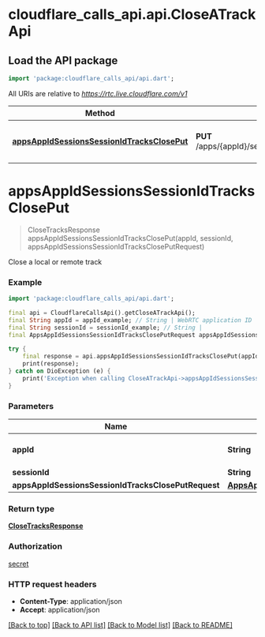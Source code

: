 # cloudflare_calls_api.api.CloseATrackApi

## Load the API package
```dart
import 'package:cloudflare_calls_api/api.dart';
```

All URIs are relative to *https://rtc.live.cloudflare.com/v1*

Method | HTTP request | Description
------------- | ------------- | -------------
[**appsAppIdSessionsSessionIdTracksClosePut**](CloseATrackApi.md#appsappidsessionssessionidtrackscloseput) | **PUT** /apps/{appId}/sessions/{sessionId}/tracks/close | Close a local or remote track


# **appsAppIdSessionsSessionIdTracksClosePut**
> CloseTracksResponse appsAppIdSessionsSessionIdTracksClosePut(appId, sessionId, appsAppIdSessionsSessionIdTracksClosePutRequest)

Close a local or remote track

### Example
```dart
import 'package:cloudflare_calls_api/api.dart';

final api = CloudflareCallsApi().getCloseATrackApi();
final String appId = appId_example; // String | WebRTC application ID
final String sessionId = sessionId_example; // String | 
final AppsAppIdSessionsSessionIdTracksClosePutRequest appsAppIdSessionsSessionIdTracksClosePutRequest = ; // AppsAppIdSessionsSessionIdTracksClosePutRequest | 

try {
    final response = api.appsAppIdSessionsSessionIdTracksClosePut(appId, sessionId, appsAppIdSessionsSessionIdTracksClosePutRequest);
    print(response);
} catch on DioException (e) {
    print('Exception when calling CloseATrackApi->appsAppIdSessionsSessionIdTracksClosePut: $e\n');
}
```

### Parameters

Name | Type | Description  | Notes
------------- | ------------- | ------------- | -------------
 **appId** | **String**| WebRTC application ID | 
 **sessionId** | **String**|  | 
 **appsAppIdSessionsSessionIdTracksClosePutRequest** | [**AppsAppIdSessionsSessionIdTracksClosePutRequest**](AppsAppIdSessionsSessionIdTracksClosePutRequest.md)|  | [optional] 

### Return type

[**CloseTracksResponse**](CloseTracksResponse.md)

### Authorization

[secret](../README.md#secret)

### HTTP request headers

 - **Content-Type**: application/json
 - **Accept**: application/json

[[Back to top]](#) [[Back to API list]](../README.md#documentation-for-api-endpoints) [[Back to Model list]](../README.md#documentation-for-models) [[Back to README]](../README.md)

